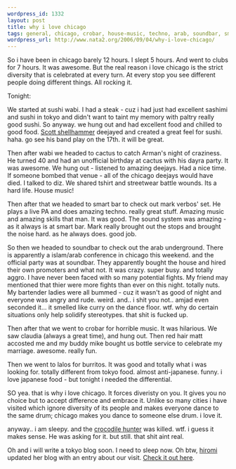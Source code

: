 ```yaml
--- 
wordpress_id: 1332
layout: post
title: why i love chicago
tags: general, chicago, crobar, house-music, techno, arab, soundbar, smartbar, house, banghra
wordpress_url: http://www.nata2.org/2006/09/04/why-i-love-chicago/
---
```

So i have been in chicago barely 12 hours. I slept 5 hours. And went to clubs for 7 hours. It was awesome. But the real reason i love chicago is the strict diversity that is celebrated at every turn. At every stop you see different people doing different things. All rocking it.

Tonight:

We started at sushi wabi. I had a steak - cuz i had just had excellent sashimi and sushi in tokyo and didn't want to taint my memory with paltry really good sushi.  So anyway. we hung out and had excellent food and chilled to good food. <a href="http://americanfuckingheritage.com/">Scott shellhammer</a> deejayed and created a great feel for sushi. haha. go see his band play on the 17th. it will be great.

Then after wabi we headed to cactus to catch Arman's night of craziness. He turned 40 and had an unofficial birthday at cactus with his dayra party. It was awesome. We hung out - listened to amazing deejays. Had a nice time. If someone bombed that venue - all of the chicago deejays would have died. I talked to diz. We shared tshirt and streetwear battle wounds. Its a hard life. House music!

Then after that we headed to smart bar to check out mark verbos' set. He plays a live PA and does amazing techno. really great stuff. Amazing music and amazing skills that man. It was good. The sound system was amazing - as it always is at smart bar. Mark really brought out the stops and brought the noise hard. as he always does. good job.

So then we headed to soundbar to check out the arab underground. There is apparently a islam/arab conference in chicago this weekend. and the official party was at soundbar. They apparently bought the house and hired their own promoters and what not. It was crazy. super busy. and totally aggro. I have never been faced with so many potential fights. My friend may mentioned that thier were more fights than ever on this night. totally nuts. My bartender ladies were all bummed - cuz it wasn't as good of night and everyone was angry and rude. weird. and.. i shit you not.. amjad even seconded it... it smelled like curry on the dance floor. wtf. why do certain situations only help solidify stereotypes. that shit is fucked up.

Then after that we went to crobar for horrible music. It was hilarious. We saw claudia (always a great time), and hung out. Then red hair matt accosted me and my buddy mike bought us bottle service to celebrate my marriage. awesome. really fun.

Then we went to lalos for burritos. It was good and totally what i was looking for. totally different from tokyo food. almost anti-japanese. funny. i love japanese food - but tonight i needed the differential.

SO yea. that is why i love chicago. It forces diveristy on you. It gives you no choice but to accept difference and embrace it. Unlike so many cities i have visited which ignore diversity of its people and makes everyone dance to the same drum; chicago makes you dance to someone else drum. i love it.

anyway.. i am sleepy. and the <a href="http://www.nzherald.co.nz/section/story.cfm?c_id=2&ObjectID=10399674">crocodile hunter</a> was killed. wtf.  i guess it makes sense. He was asking for it. but still. that shit aint real.

Oh and i will write a tokyo blog soon. I need to sleep now. Oh btw, <a href="http://hirominakazawa.com">hiromi</a> updated her blog with an entry about our visit. <a href="http://hirominakazawa.com/2006/09/03/wow-marriage/">Check it out here</a>.
